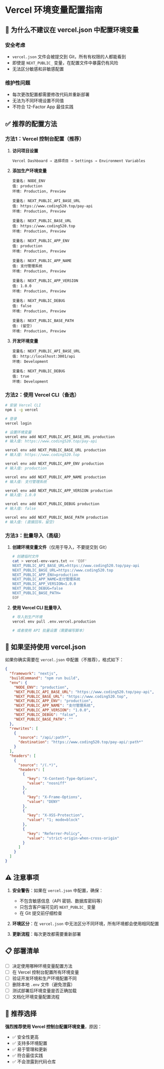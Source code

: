 # Vercel 环境变量配置指南

## 🚫 为什么不建议在 vercel.json 中配置环境变量

### 安全考虑
- `vercel.json` 文件会被提交到 Git，所有有权限的人都能看到
- 即使是 `NEXT_PUBLIC_` 变量，在配置文件中暴露仍有风险
- 无法区分敏感和非敏感配置

### 维护性问题
- 每次更改配置都需要修改代码并重新部署
- 无法为不同环境设置不同值
- 不符合 12-Factor App 最佳实践

## ✅ 推荐的配置方法

### 方法1：Vercel 控制台配置（推荐）

1. **访问项目设置**
   ```
   Vercel Dashboard → 选择项目 → Settings → Environment Variables
   ```

2. **添加生产环境变量**
   ```
   变量名: NODE_ENV
   值: production
   环境: Production, Preview
   
   变量名: NEXT_PUBLIC_API_BASE_URL
   值: https://www.coding520.top/pay-api
   环境: Production, Preview
   
   变量名: NEXT_PUBLIC_BASE_URL
   值: https://www.coding520.top
   环境: Production, Preview
   
   变量名: NEXT_PUBLIC_APP_ENV
   值: production
   环境: Production, Preview
   
   变量名: NEXT_PUBLIC_APP_NAME
   值: 支付管理系统
   环境: Production, Preview
   
   变量名: NEXT_PUBLIC_APP_VERSION
   值: 1.0.0
   环境: Production, Preview
   
   变量名: NEXT_PUBLIC_DEBUG
   值: false
   环境: Production, Preview
   
   变量名: NEXT_PUBLIC_BASE_PATH
   值: (留空)
   环境: Production, Preview
   ```

3. **开发环境变量**
   ```
   变量名: NEXT_PUBLIC_API_BASE_URL
   值: http://localhost:3001/api
   环境: Development
   
   变量名: NEXT_PUBLIC_DEBUG
   值: true
   环境: Development
   ```

### 方法2：使用 Vercel CLI（备选）

```bash
# 安装 Vercel CLI
npm i -g vercel

# 登录
vercel login

# 设置环境变量
vercel env add NEXT_PUBLIC_API_BASE_URL production
# 输入值: https://www.coding520.top/pay-api

vercel env add NEXT_PUBLIC_BASE_URL production
# 输入值: https://www.coding520.top

vercel env add NEXT_PUBLIC_APP_ENV production
# 输入值: production

vercel env add NEXT_PUBLIC_APP_NAME production
# 输入值: 支付管理系统

vercel env add NEXT_PUBLIC_APP_VERSION production
# 输入值: 1.0.0

vercel env add NEXT_PUBLIC_DEBUG production
# 输入值: false

vercel env add NEXT_PUBLIC_BASE_PATH production
# 输入值: (直接回车，留空)
```

### 方法3：批量导入（高级）

1. **创建环境变量文件**（仅用于导入，不要提交到 Git）
   ```bash
   # 创建临时文件
   cat > vercel-env-vars.txt << 'EOF'
   NEXT_PUBLIC_API_BASE_URL=https://www.coding520.top/pay-api
   NEXT_PUBLIC_BASE_URL=https://www.coding520.top
   NEXT_PUBLIC_APP_ENV=production
   NEXT_PUBLIC_APP_NAME=支付管理系统
   NEXT_PUBLIC_APP_VERSION=1.0.0
   NEXT_PUBLIC_DEBUG=false
   NEXT_PUBLIC_BASE_PATH=
   EOF
   ```

2. **使用 Vercel CLI 批量导入**
   ```bash
   # 导入到生产环境
   vercel env pull .env.vercel.production
   
   # 或者使用 API 批量设置（需要编写脚本）
   ```

## 🔧 如果坚持使用 vercel.json

如果你确实需要在 `vercel.json` 中配置（不推荐），格式如下：

```json
{
  "framework": "nextjs",
  "buildCommand": "npm run build",
  "env": {
    "NODE_ENV": "production",
    "NEXT_PUBLIC_API_BASE_URL": "https://www.coding520.top/pay-api",
    "NEXT_PUBLIC_BASE_URL": "https://www.coding520.top",
    "NEXT_PUBLIC_APP_ENV": "production",
    "NEXT_PUBLIC_APP_NAME": "支付管理系统",
    "NEXT_PUBLIC_APP_VERSION": "1.0.0",
    "NEXT_PUBLIC_DEBUG": "false",
    "NEXT_PUBLIC_BASE_PATH": ""
  },
  "rewrites": [
    {
      "source": "/api/:path*",
      "destination": "https://www.coding520.top/pay-api/:path*"
    }
  ],
  "headers": [
    {
      "source": "/(.*)",
      "headers": [
        {
          "key": "X-Content-Type-Options",
          "value": "nosniff"
        },
        {
          "key": "X-Frame-Options",
          "value": "DENY"
        },
        {
          "key": "X-XSS-Protection",
          "value": "1; mode=block"
        },
        {
          "key": "Referrer-Policy",
          "value": "strict-origin-when-cross-origin"
        }
      ]
    }
  ]
}
```

## ⚠️ 注意事项

1. **安全警告**：如果在 `vercel.json` 中配置，确保：
   - 不包含敏感信息（API 密钥、数据库密码等）
   - 只包含客户端可见的 `NEXT_PUBLIC_` 变量
   - 在 Git 提交前仔细检查

2. **环境区分**：在 `vercel.json` 中无法区分不同环境，所有环境都会使用相同配置

3. **更新流程**：每次更改都需要重新部署

## 📋 部署清单

- [ ] 决定使用哪种环境变量配置方法
- [ ] 在 Vercel 控制台配置所有环境变量
- [ ] 验证开发环境和生产环境配置不同
- [ ] 删除本地 `.env` 文件（避免泄露）
- [ ] 测试部署后环境变量是否正确加载
- [ ] 文档化环境变量配置流程

## 🎯 推荐选择

**强烈推荐使用 Vercel 控制台配置环境变量**，原因：
- ✅ 安全性更高
- ✅ 支持多环境配置
- ✅ 易于管理和更新
- ✅ 符合最佳实践
- ✅ 不会泄露到代码仓库
